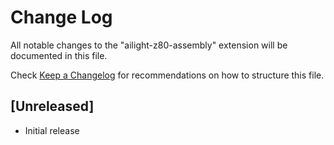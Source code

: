 # Change Log

All notable changes to the "ailight-z80-assembly" extension will be documented in this file.

Check [Keep a Changelog](http://keepachangelog.com/) for recommendations on how to structure this file.

## [Unreleased]

- Initial release